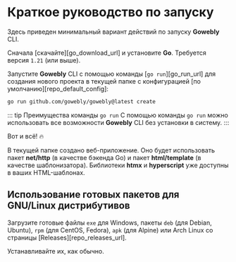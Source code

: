 # Краткое руководство по запуску

Здесь приведен минимальный вариант действий по запуску **Gowebly** CLI.

<!--@include: ../../parts/ru/block_cant-find-answer.md-->

Сначала [скачайте][go_download_url] и установите **Go**. Требуется версия `1.21` (или выше).

Запустите **Gowebly** CLI с помощью команды [`go run`][go_run_url] для создания нового проекта в текущей папке с конфигурацией [по умолчанию][repo_default_config]:

``` bash
go run github.com/gowebly/gowebly@latest create
```

::: tip Преимущества команды `go run`
С помощью команды `go run` можно использовать все возможности **Gowebly** CLI без установки в систему.
:::

Вот и всё! :fire:

В текущей папке создано веб-приложение. Оно будет использовать пакет **net/http** (в качестве бэкенда Go) и пакет **html/template** (в качестве шаблонизатора). Библиотеки **htmx** и **hyperscript** уже доступны в ваших HTML-шаблонах.

## Использование готовых пакетов для GNU/Linux дистрибутивов

Загрузите готовые файлы `exe` для Windows, пакеты `deb` (для Debian, Ubuntu), `rpm` (для CentOS, Fedora), `apk` (для Alpine) или Arch Linux со страницы [Releases][repo_releases_url].

Устанавливайте их, как обычно.

<!--@include: ../../parts/links.md-->